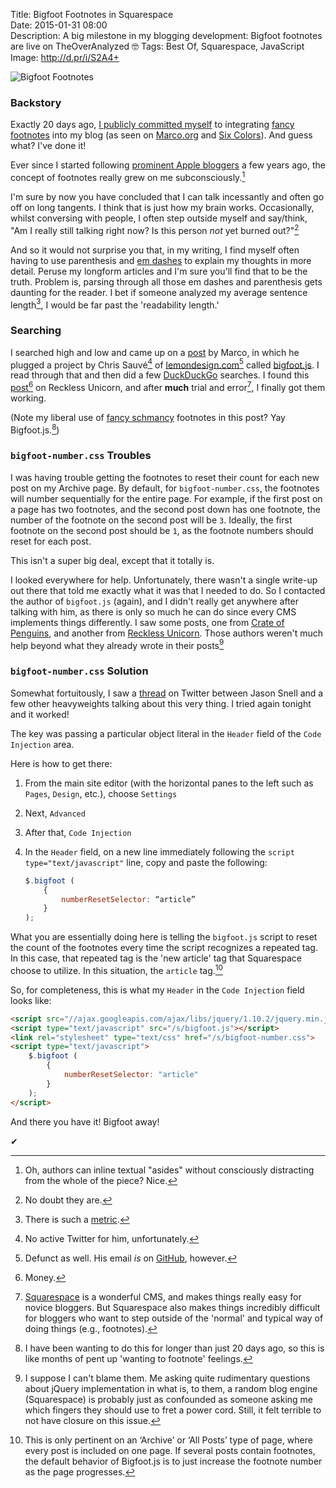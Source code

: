 Title: Bigfoot Footnotes in Squarespace  
Date: 2015-01-31 08:00  
Description: A big milestone in my blogging development: Bigfoot footnotes are live on TheOverAnalyzed 🤓
Tags: Best Of, Squarespace, JavaScript  
Image: http://d.pr/i/S2A4+  

![Bigfoot Footnotes][1]

### Backstory

Exactly 20 days ago, [I publicly committed myself][2] to integrating [fancy footnotes][3] into my blog (as seen on [Marco.org][4] and [Six Colors][5]). And guess what? I've done it!

Ever since I started following [prominent Apple bloggers][6] a few years ago, the concept of footnotes really grew on me subconsciously.[^1]

I'm sure by now you have concluded that I can talk incessantly and often go off on long tangents. I think that is just how my brain works. Occasionally, whilst conversing with people, I often step outside myself and say/think, "Am I really still talking right now? Is this person *not* yet burned out?"[^2]

And so it would not surprise you that, in my writing, I find myself often having to use parenthesis and [em dashes][7] to explain my thoughts in more detail. Peruse my longform articles and I'm sure you'll find that to be the truth. Problem is, parsing through all those em dashes and parenthesis gets daunting for the reader. I bet if someone analyzed my average sentence length[^3], I would be far past the 'readability length.'

### Searching

I searched high and low and came up on a [post][8] by Marco, in which he plugged a project by Chris Sauvé[^4] of [lemondesign.com][9][^5] called [bigfoot.js][10]. I read through that and then did a few [DuckDuckGo][11] searches. I found this [post][12][^6] on Reckless Unicorn, and after **much** trial and error[^7], I finally got them working. 

(Note my liberal use of [fancy schmancy][13] footnotes in this post? Yay Bigfoot.js.[^8])

### `bigfoot-number.css` Troubles

I was having trouble getting the footnotes to reset their count for each new post on my Archive page. By default, for `bigfoot-number.css`, the footnotes will number sequentially for the entire page. For example, if the first post on a page has two footnotes, and the second post down has one footnote, the number of the footnote on the second post will be `3`. Ideally, the first footnote on the second post should be `1`, as the footnote numbers should reset for each post.

This isn't a super big deal, except that it totally is.

I looked everywhere for help. Unfortunately, there wasn't a single write-up out there that told me exactly what it was that I needed to do. So I contacted the author of `bigfoot.js` (again), and I didn't really get anywhere after talking with him, as there is only so much he can do since every CMS implements things differently. I saw some posts, one from [Crate of Penguins][15], and another from [Reckless Unicorn][16]. Those authors weren't much help beyond what they already wrote in their posts[^9]

### `bigfoot-number.css` Solution

Somewhat fortuitously, I saw a [thread][17] on Twitter between Jason Snell and a few other heavyweights talking about this very thing. I tried again tonight and it worked!

The key was passing a particular object literal in the `Header` field of the `Code Injection` area.

Here is how to get there:

1. From the main site editor (with the horizontal panes to the left such as `Pages`, `Design`, etc.), choose `Settings`
2. Next, `Advanced`
3. After that, `Code Injection`
4. In the `Header` field, on a new line immediately following the `script type="text/javascript"` line, copy and paste the following:

	```js
	$.bigfoot (
		{
			numberResetSelector: “article”
		}
	);
    ```
    
What you are essentially doing here is telling the `bigfoot.js` script to reset the count of the footnotes every time the script recognizes a repeated tag. In this case, that repeated tag is the 'new article' tag that Squarespace choose to utilize. In this situation, the `article` tag.[^10]

So, for completeness, this is what my `Header` in the `Code Injection` field looks like:

```html
<script src="//ajax.googleapis.com/ajax/libs/jquery/1.10.2/jquery.min.js"></script>
<script type="text/javascript" src="/s/bigfoot.js"></script>
<link rel="stylesheet" type="text/css" href="/s/bigfoot-number.css">
<script type="text/javascript">
	$.bigfoot (
		{
			numberResetSelector: "article"
		}
	);
</script>
```

And there you have it! Bigfoot away!

<div class="check"><p>✔︎</p></div>

[^1]: Oh, authors can inline textual "asides" without consciously distracting from the whole of the piece? Nice.
[^2]: No doubt they are. 
[^3]: There is such a [metric][a].
[^4]: No active Twitter for him, unfortunately.
[^5]: Defunct as well. His email *is* on [GitHub][b], however.
[^6]: Money.
[^7]: [Squarespace][c] is a wonderful CMS, and makes things really easy for novice bloggers. But Squarespace also makes things incredibly difficult for bloggers who want to step outside of the 'normal' and typical way of doing things (e.g., footnotes).
[^8]: I have been wanting to do this for longer than just 20 days ago, so this is like months of pent up 'wanting to footnote' feelings.
[^9]: I suppose I can't blame them. Me asking quite rudimentary questions about jQuery implementation in what is, to them, a random blog engine (Squarespace) is probably just as confounded as someone asking me which fingers they should use to fret a power cord. Still, it felt terrible to not have closure on this issue.
[^10]: This is only pertinent on an ‘Archive’ or ‘All Posts’ type of page, where every post is included on one page. If several posts contain footnotes, the default behavior of Bigfoot.js is to just increase the footnote number as the page progresses.

[a]: https://strainindex.wordpress.com/2008/07/28/the-average-sentence-length/ "'The average sentence length'"
[b]: https://github.com/lemonmade "GitHub page for creator of Bigfoot.js"
[c]: http://www.sqarespace.com "Squarespace"

[1]: http://d.pr/i/S2A4+ "Bigfoot Footnotes"
[2]: https://twitter.com/TheOverAnalyzed/status/553716002999898112 "Tweet announcing Bigfoot on TheOverAnalyzed"
[3]: http://www.bigfootjs.com "Bigfoot footnotes"
[4]: http://www.marco.org/ "Marco Arment's blog, Marco.org"
[5]: http://www.sixcolors.com "Jason Snell's blog, Six Colors"
[6]: http://www.daringfireball.net "John Gruber's blog, Daring Fireball"
[7]: http://www.thepunctuationguide.com/em-dash.html "Em dash"
[8]: http://www.marco.org/2013/12/15/bigfoot "Marco Arment's post on how he incorporated Bigfoot footnotes"
[9]: http://www.lemondesign.com "Creator of Bigfoot.js"
[10]: http://www.bigfootjs.com "Bigfoot footnotes"
[11]: https://duckduckgo.com/?q=bigfootjs&t=osx "DuckDuckGo search for Bigfoot footnotes"
[12]: http://recklessunicorn.net/blog/2014/2/11/how-to-use-bigfoot-on-squarespace "More help with Bigfoot footnotes"
[13]: http://www.urbandictionary.com/define.php?term=Fancy+Schmancy "Urban Dictionary: 'Fancy schmancy'"
[14]: /posts
[15]: http://crateofpenguins.com/blog/2013-12-add-bigfoot-to-squarespace-sites "This page helped me figure out Bigfoot footnotes"
[16]: http://recklessunicorn.net/blog/2014/2/11/how-to-use-bigfoot-on-squarespace "How-to: Use Bigfoot on Squarespace"
[17]: https://twitter.com/jsnell/status/560581646248722433 "Jason Snell responding to John Siracusa re: Bigfoot footnotes"